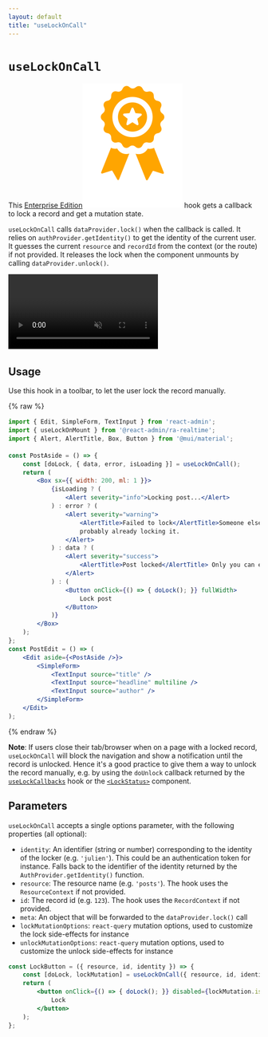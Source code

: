 ```yaml
---
layout: default
title: "useLockOnCall"
---
```


# `useLockOnCall`

This [Enterprise Edition](https://react-admin-ee.marmelab.com)<img class="icon" src="./img/premium.svg" alt="React Admin Enterprise Edition icon" /> hook gets a callback to lock a record and get a mutation state.

`useLockOnCall` calls `dataProvider.lock()` when the callback is called. It relies on `authProvider.getIdentity()` to get the identity of the current user. It guesses the current `resource` and `recordId` from the context (or the route) if not provided. It releases the lock when the component unmounts by calling `dataProvider.unlock()`.

<video controls autoplay playsinline muted loop>
  <source src="./img/useLockOnCall.webm" type="video/webm"/>
  <source src="./img/useLockOnCall.mp4" type="video/mp4"/>
  Your browser does not support the video tag.
</video>


## Usage

Use this hook in a toolbar, to let the user lock the record manually.

{% raw %}
```jsx
import { Edit, SimpleForm, TextInput } from 'react-admin';
import { useLockOnMount } from '@react-admin/ra-realtime';
import { Alert, AlertTitle, Box, Button } from '@mui/material';

const PostAside = () => {
    const [doLock, { data, error, isLoading }] = useLockOnCall();
    return (
        <Box sx={{ width: 200, ml: 1 }}>
            {isLoading ? (
                <Alert severity="info">Locking post...</Alert>
            ) : error ? (
                <Alert severity="warning">
                    <AlertTitle>Failed to lock</AlertTitle>Someone else is
                    probably already locking it.
                </Alert>
            ) : data ? (
                <Alert severity="success">
                    <AlertTitle>Post locked</AlertTitle> Only you can edit it.
                </Alert>
            ) : (
                <Button onClick={() => { doLock(); }} fullWidth>
                    Lock post
                </Button>
            )}
        </Box>
    );
};
const PostEdit = () => (
    <Edit aside={<PostAside />}>
        <SimpleForm>
            <TextInput source="title" />
            <TextInput source="headline" multiline />
            <TextInput source="author" />
        </SimpleForm>
    </Edit>
);
```
{% endraw %}

**Note**: If users close their tab/browser when on a page with a locked record, `useLockOnCall` will block the navigation and show a notification until the record is unlocked. Hence it's a good practice to give them a way to unlock the record manually, e.g. by using the `doUnlock` callback returned by the [`useLockCallbacks`](./useLockCallbacks.md) hook or the [`<LockStatus>`](./LockStatus.md) component.

## Parameters

`useLockOnCall` accepts a single options parameter, with the following properties (all optional):

-   `identity`: An identifier (string or number) corresponding to the identity of the locker (e.g. `'julien'`). This could be an authentication token for instance. Falls back to the identifier of the identity returned by the `AuthProvider.getIdentity()` function.
-   `resource`: The resource name (e.g. `'posts'`). The hook uses the `ResourceContext` if not provided.
-   `id`: The record id (e.g. `123`). The hook uses the `RecordContext` if not provided.
-   `meta`: An object that will be forwarded to the `dataProvider.lock()` call
-   `lockMutationOptions`: `react-query` mutation options, used to customize the lock side-effects for instance
-   `unlockMutationOptions`: `react-query` mutation options, used to customize the unlock side-effects for instance

```jsx
const LockButton = ({ resource, id, identity }) => {
    const [doLock, lockMutation] = useLockOnCall({ resource, id, identity });
    return (
        <button onClick={() => { doLock(); }} disabled={lockMutation.isLoading}>
            Lock
        </button>
    );
};
```
